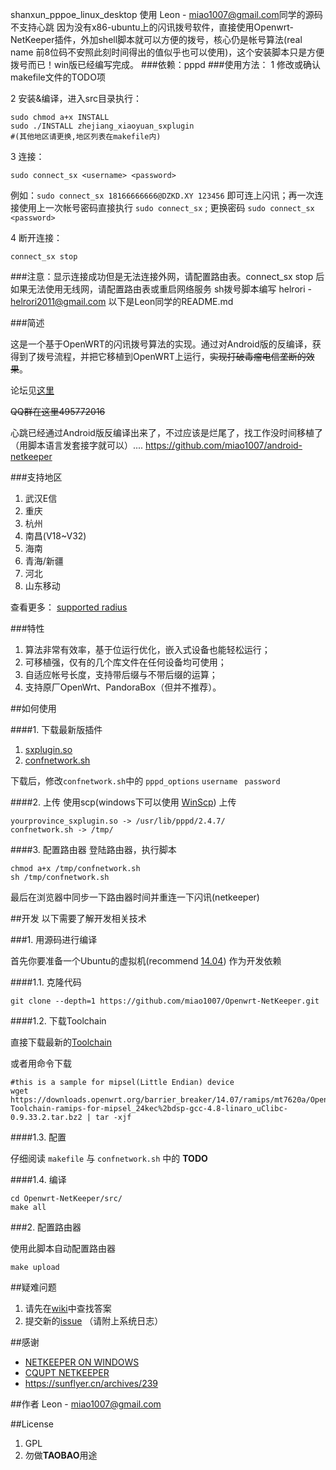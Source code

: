 shanxun_pppoe_linux_desktop 使用 Leon - <miao1007@gmail.com>同学的源码
不支持心跳
因为没有x86-ubuntu上的闪讯拨号软件，直接使用Openwrt-NetKeeper插件，外加shell脚本就可以方便的拨号，核心仍是帐号算法(real name 前8位码不安照此刻时间得出的值似乎也可以使用)，这个安装脚本只是方便拨号而已！win版已经编写完成。
###依赖：pppd 
###使用方法：
1 修改或确认makefile文件的TODO项

2 安装&编译，进入src目录执行：
```
sudo chmod a+x INSTALL
sudo ./INSTALL zhejiang_xiaoyuan_sxplugin 
#(其他地区请更换,地区列表在makefile内) 
```
3 连接：
```
sudo connect_sx <username> <password> 
```
例如：```sudo connect_sx 18166666666@DZKD.XY 123456``` 即可连上闪讯；再一次连接使用上一次帐号密码直接执行 ```sudo connect_sx``` ; 更换密码 ```sudo connect_sx <password>```

4 断开连接：
```
connect_sx stop
```
###注意：显示连接成功但是无法连接外网，请配置路由表。connect_sx stop 后如果无法使用无线网，请配置路由表或重启网络服务
sh拨号脚本编写 helrori - <helrori2011@gmail.com>
以下是Leon同学的README.md

###简述

这是一个基于OpenWRT的闪讯拨号算法的实现。通过对Android版的反编译，获得到了拨号流程，并把它移植到OpenWRT上运行，~~实现打破毒瘤电信垄断的效果~~。

论坛见[这里](http://www.right.com.cn/forum/thread-141979-1-1.html)

~~QQ群在这里495772016~~


心跳已经通过Android版反编译出来了，不过应该是烂尾了，找工作没时间移植了（用脚本语言发套接字就可以）.... <https://github.com/miao1007/android-netkeeper>



###支持地区
1. 武汉E信
2. 重庆
3. 杭州
4. 南昌(V18~V32)
5. 海南
6. 青海/新疆
7. 河北
8. 山东移动

查看更多： [supported radius](https://github.com/miao1007/Openwrt-NetKeeper/blob/master/src/makefile#L10)

###特性
1. 算法非常有效率，基于位运行优化，嵌入式设备也能轻松运行；
2. 可移植强，仅有的几个库文件在任何设备均可使用；
3. 自适应帐号长度，支持带后缀与不带后缀的运算；
4. 支持原厂OpenWrt、PandoraBox（但并不推荐）。


##如何使用


####1. 下载最新版插件

1. [sxplugin.so](https://github.com/miao1007/Openwrt-NetKeeper/releases)
2. [confnetwork.sh](https://github.com/miao1007/Openwrt-NetKeeper/blob/master/src/confnetwork.sh)
 
下载后，修改`confnetwork.sh`中的 `pppd_options` `username ` `password ` 



####2. 上传
使用scp(windows下可以使用 [WinScp](https://winscp.net/download/winscp576.zip)) 上传

```
yourprovince_sxplugin.so -> /usr/lib/pppd/2.4.7/
confnetwork.sh -> /tmp/
```

####3. 配置路由器
登陆路由器，执行脚本

```
chmod a+x /tmp/confnetwork.sh
sh /tmp/confnetwork.sh 
```

最后在浏览器中同步一下路由器时间并重连一下闪讯(netkeeper)




##开发
以下需要了解开发相关技术

###1. 用源码进行编译

首先你要准备一个Ubuntu的虚拟机(recommend [14.04](http://releases.ubuntu.com/14.04/)) 作为开发依赖

####1.1. 克隆代码

```
git clone --depth=1 https://github.com/miao1007/Openwrt-NetKeeper.git
```

####1.2. 下载Toolchain

直接下载最新的[Toolchain](https://github.com/miao1007/Openwrt-NetKeeper/wiki#2-%E5%A6%82%E4%BD%95%E4%B8%8B%E8%BD%BDgcc)
	
或者用命令下载
	
```
#this is a sample for mipsel(Little Endian) device
wget https://downloads.openwrt.org/barrier_breaker/14.07/ramips/mt7620a/OpenWrt-Toolchain-ramips-for-mipsel_24kec%2bdsp-gcc-4.8-linaro_uClibc-0.9.33.2.tar.bz2 | tar -xjf 
```

####1.3. 配置

仔细阅读 `makefile` 与 `confnetwork.sh` 中的 **TODO**

####1.4. 编译
	

```
cd Openwrt-NetKeeper/src/
make all
```

###2. 配置路由器

使用此脚本自动配置路由器

```
make upload
```

##疑难问题

1. 请先在[wiki](https://github.com/miao1007/Openwrt-NetKeeper/wiki)中查找答案
2. 提交新的[issue](https://github.com/miao1007/Openwrt-NetKeeper/issues/new) （请附上系统日志）


##感谢
* [NETKEEPER ON WINDOWS](http://www.purpleroc.com/html/507231.html)
* [CQUPT NETKEEPER](http://bbs.cqupt.edu.cn/nForum/#!article/Unix_Linux/13624)
* <https://sunflyer.cn/archives/239>

##作者
Leon - <miao1007@gmail.com>


##License

1. GPL
2. 勿做**TAOBAO**用途
